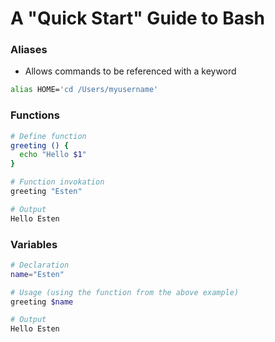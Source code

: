 # A "Quick Start" Guide to Bash

### Aliases
- Allows commands to be referenced with a keyword
```bash
alias HOME='cd /Users/myusername'
```

### Functions

```bash
# Define function
greeting () {
  echo "Hello $1"
}

# Function invokation
greeting "Esten"

# Output
Hello Esten
```

### Variables

```bash
# Declaration
name="Esten"

# Usage (using the function from the above example)
greeting $name

# Output
Hello Esten
```
